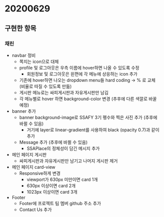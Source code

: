 # 20200629

## 구현한 항목

### 채린

- navbar 정비
  - 쪽지는 icon으로 대체
  - profile 및 로그아웃은 우측 이름에 hover하면 나올 수 있도록 수정
    - 회원정보 및 로그아웃은 왼편에 각 메뉴에 상응하는 icon 추가
  - 기존에 hover하면 나오는 dropdown menu들 hard coding → % 로 교체 (비율로 따질 수 있도록 만듦)
  - 게시판 메뉴로는 싸피게시판과 자유게시판만 남김
  - 각 메뉴별로 hover 하면 background-color 변경 (추후에 다른 색깔로 바꿀 예정)
- banner 추가
  - banner background-image로 SSAFY 3기 펭수와 찍은 사진 추가 (추후에 바뀔 수 있음)
    - 거기에 layer로 linear-gradient를 사용하여 black (opacity 0.7)과 같이 추가
  - Message 추가 (추후에 바뀔 수 있음)
    - SSAPlace의 정체성이 담긴 메시지 추가 
- 메인 페이지 게시판
  - 싸피게시판과 자유게시판만 남기고 나머지 게시판 제거
- 메인 페이지 card-view
  - Responsive하게 변경
    - viewport가 630px 미만이면 card 1개
    - 630px 이상이면 card 2개
    - 1023px 이상이면 card 3개
- Footer
  - Footer에 프로젝트 팀 멤버 github 주소 추가
  - Contact Us 추가


